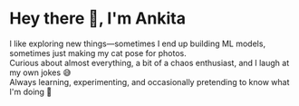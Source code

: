  
# Hey there 👋, I'm Ankita  

I like exploring new things—sometimes I end up building ML models, sometimes just making my cat pose for photos.  
Curious about almost everything, a bit of a chaos enthusiast, and I laugh at my own jokes 😅  
Always learning, experimenting, and occasionally pretending to know what I'm doing 🚀

